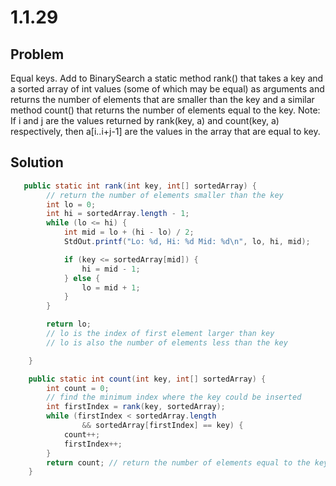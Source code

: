 # 1.1.29

## Problem

Equal keys. Add to BinarySearch a static method rank() that takes a key and a sorted array of int values (some of which may be equal) as arguments and returns the number of elements that are smaller than the key and a similar method count() that returns the number of elements equal to the key. Note: If i and j are the values returned by rank(key, a) and count(key, a) respectively, then a[i..i+j-1] are the values in the array that are equal to key.

## Solution

```java
   public static int rank(int key, int[] sortedArray) {
        // return the number of elements smaller than the key
        int lo = 0;
        int hi = sortedArray.length - 1;
        while (lo <= hi) {
            int mid = lo + (hi - lo) / 2;
            StdOut.printf("Lo: %d, Hi: %d Mid: %d\n", lo, hi, mid);

            if (key <= sortedArray[mid]) {
                hi = mid - 1;
            } else {
                lo = mid + 1;
            }
        }

        return lo;
        // lo is the index of first element larger than key
        // lo is also the number of elements less than the key

    }

    public static int count(int key, int[] sortedArray) {
        int count = 0;
        // find the minimum index where the key could be inserted
        int firstIndex = rank(key, sortedArray);
        while (firstIndex < sortedArray.length
                && sortedArray[firstIndex] == key) {
            count++;
            firstIndex++;
        }
        return count; // return the number of elements equal to the key
    }

```
